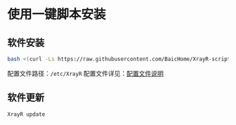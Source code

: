 # 使用一键脚本安装

## 软件安装

```bash
bash <(curl -Ls https://raw.githubusercontent.com/BaicHome/XrayR-script/master/install.sh)
```

配置文件路径：`/etc/XrayR` 配置文件详见：[配置文件说明](../../xrayr-pei-zhi-wen-jian-shuo-ming/config.md)

## 软件更新

```bash
XrayR update
```

